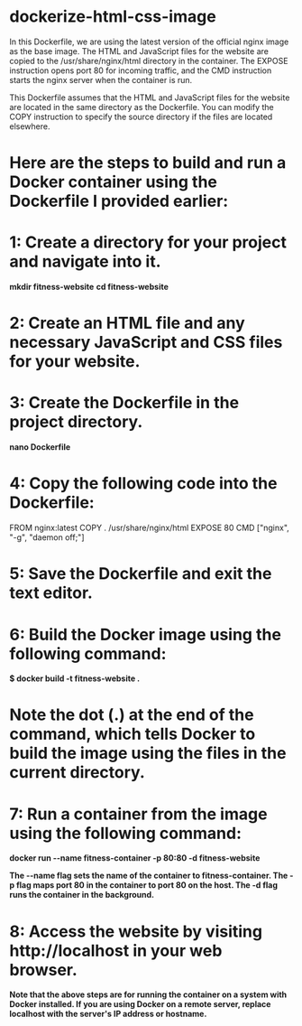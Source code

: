 # dockerize-html-css-image

In this Dockerfile, we are using the latest version of the official nginx image as the base image. The HTML and JavaScript files for the website are copied to the /usr/share/nginx/html directory in the container. The EXPOSE instruction opens port 80 for incoming traffic, and the CMD instruction starts the nginx server when the container is run.

This Dockerfile assumes that the HTML and JavaScript files for the website are located in the same directory as the Dockerfile. You can modify the COPY instruction to specify the source directory if the files are located elsewhere.

# Here are the steps to build and run a Docker container using the Dockerfile I provided earlier:

# 1: Create a directory for your project and navigate into it.

**mkdir fitness-website**
**cd fitness-website**

# 2: Create an HTML file and any necessary JavaScript and CSS files for your website.

# 3: Create the Dockerfile in the project directory.
  **nano Dockerfile**
  
# 4: Copy the following code into the Dockerfile:

FROM nginx:latest
COPY . /usr/share/nginx/html
EXPOSE 80
CMD ["nginx", "-g", "daemon off;"]

# 5: Save the Dockerfile and exit the text editor.

# 6: Build the Docker image using the following command:

**$ docker build -t fitness-website .**

# Note the dot (.) at the end of the command, which tells Docker to build the image using the files in the current directory.

# 7: Run a container from the image using the following command:

**docker run --name fitness-container -p 80:80 -d fitness-website**

**The --name flag sets the name of the container to fitness-container. The -p flag maps port 80 in the container to port 80 on the host. The -d flag runs the container in the background.**

# 8: Access the website by visiting http://localhost in your web browser.

**Note that the above steps are for running the container on a system with Docker installed. If you are using Docker on a remote server, replace localhost with the server's IP address or hostname.**



 

